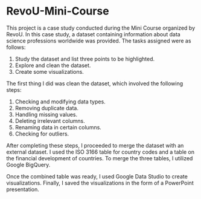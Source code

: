 # RevoU-Mini-Course

This project is a case study conducted during the Mini Course organized by RevoU.
In this case study, a dataset containing information about data science professions worldwide was provided.
The tasks assigned were as follows:

1. Study the dataset and list three points to be highlighted.
2. Explore and clean the dataset.
3. Create some visualizations.

The first thing I did was clean the dataset, which involved the following steps:

1. Checking and modifying data types.
2. Removing duplicate data.
3. Handling missing values.
4. Deleting irrelevant columns.
5. Renaming data in certain columns.
6. Checking for outliers.

After completing these steps, I proceeded to merge the dataset with an external dataset.
I used the ISO 3166 table for country codes and a table on the financial development of countries.
To merge the three tables, I utilized Google BigQuery.

Once the combined table was ready, I used Google Data Studio to create visualizations.
Finally, I saved the visualizations in the form of a PowerPoint presentation.
